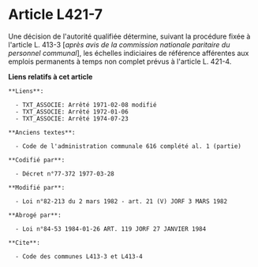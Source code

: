 # Article L421-7

Une décision de l'autorité qualifiée détermine, suivant la procédure fixée à l'article L. 413-3 [*après avis de la commission
nationale paritaire du personnel communal*], les échelles indiciaires de référence afférentes aux emplois permanents à temps
non complet prévus à l'article L. 421-4.

**Liens relatifs à cet article**

	**Liens**:

	  - TXT_ASSOCIE: Arrêté 1971-02-08 modifié
	  - TXT_ASSOCIE: Arrêté 1972-01-06
	  - TXT_ASSOCIE: Arrêté 1974-07-23

	**Anciens textes**:

	  - Code de l'administration communale 616 complété al. 1 (partie)

	**Codifié par**:

	  - Décret n°77-372 1977-03-28

	**Modifié par**:

	  - Loi n°82-213 du 2 mars 1982 - art. 21 (V) JORF 3 MARS 1982

	**Abrogé par**:

	  - Loi n°84-53 1984-01-26 ART. 119 JORF 27 JANVIER 1984

	**Cite**:

	  - Code des communes L413-3 et L413-4
